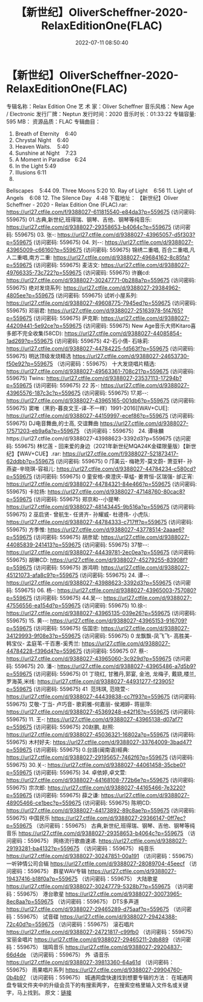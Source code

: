 ﻿---
title: 【新世纪】OliverScheffner-2020-RelaxEditionOne(FLAC)
date: 2022-07-11 08:50:40
categories: 古典音乐、新世纪、纯音雅乐
tags: 纯音雅乐
---
# 【新世纪】OliverScheffner-2020-RelaxEditionOne(FLAC)

专辑名称：Relax Edition
One
艺 术 家：Oliver
Scheffner
音乐风格：New Age /
Electronic
发行厂牌：Neptun
发行时间：2020
音乐时长：01:33:22
专辑容量: 595 MB：
资源品质：FLAC
专辑曲目：
01. Breath of
Eternity    6:40
02. Chrystal
Night    6:40
03. Heaven
Waits.    5:40
04. Sunshine at
Night    7:23
05. A Moment in
Paradise   6:24
06. In the
Light
5:49
07. Illusions
6:11
08.
Bellscapes    5:44
09. Three
Moons
5:20
10. Ray of
Light    6:56
11. Light of
Angels    6:08
12. The Silence
Day   4:48
下载地址：
【新世纪】Oliver
Scheffner - 2020 - Relax Edition One (FLAC).rar: https://url27.ctfile.com/f/9388027-611815540-e84da3?p=559675
(访问密码:
559675)
01.古典,新世纪,班得瑞、钢琴、吉他、钢琴等纯音乐:
https://url27.ctfile.com/d/9388027-29358653-b4064c?p=559675
(访问密码: 559675)
03. 张-:
https://url27.ctfile.com/d/9388027-43965057-d5f303?p=559675
(访问密码: 559675)
04. 刘--:
https://url27.ctfile.com/d/9388027-43965009-c66160?p=559675
(访问密码: 559675)
锦绣二重唱,
百合二重唱,凡人二重唱,南方二重:
https://url27.ctfile.com/d/9388027-49684162-8c85fa?p=559675
(访问密码: 559675)
麦洁文:
https://url27.ctfile.com/d/9388027-49766335-73c722?p=559675
(访问密码: 559675)
许巍cd:
https://url27.ctfile.com/d/9388027-30247771-0b288a?p=559675
(访问密码: 559675)
绝对发烧系列: https://url27.ctfile.com/d/9388027-29384962-4805ee?p=559675
(访问密码: 559675)
试听小屋系列: https://url27.ctfile.com/d/9388027-49608775-7945ed?p=559675
(访问密码: 559675)
邓丽君: https://url27.ctfile.com/d/9388027-25163978-5f4765?p=559675
(访问密码: 559675)
萨克斯: https://url27.ctfile.com/d/9388027-44209441-5e92ce?p=559675
(访问密码:
559675)
New
Age音乐大师Kitaro喜多郎不完全收集(58CD): https://url27.ctfile.com/d/9388027-44085854-1ad269?p=559675
(访问密码:
559675)
42-石小倩- 石咏莉: https://url27.ctfile.com/d/9388027-44784225-fd563f?p=559675
(访问密码:
559675)
明达顶级发烧精选
https://url27.ctfile.com/d/9388027-24653730-f50e92?p=559675
（访问密码：559675）
十大发烧唱片精选: https://url27.ctfile.com/d/9388027-49563361-708c21?p=559675
(访问密码:
559675)
Twins: https://url27.ctfile.com/d/9388027-23537113-17294b?p=559675
(访问密码:
559675)
22 苏-: https://url27.ctfile.com/d/9388027-43965576-187c3c?p=559675
(访问密码:
559675)
17.郑--: https://url27.ctfile.com/d/9388027-43965165-001db6?p=559675
(访问密码:
559675)
窦唯（黑豹-暮良文王-译-不一样）1991-2016[[WAV+CUE]:
https://url27.ctfile.com/d/9388027-44159997-ecef86?p=559675
(访问密码:
559675)
DJ电音舞曲,的士高, 交谊舞曲
https://url27.ctfile.com/d/9388027-17571203-eb9a6a?p=559675
（访问密码：559675）
24. 谭咏麟https://url27.ctfile.com/d/9388027-43988623-3392d3?p=559675
(访问密码:
559675)
林忆莲 -
回来爱的身边（2021年新世纪MQA24K金碟限量版）【新世纪】【WAV+CUE】.rar: https://url27.ctfile.com/f/9388027-521873417-62ddbb?p=559675
(访问密码:
559675)
0 邝美云- 梅艳芳-莫文蔚- 萧亚轩-
孙燕姿-辛晓琪-容祖儿: https://url27.ctfile.com/d/9388027-44784234-c580cd?p=559675
(访问密码:
559675)
0 童安格-庾澄庆-草蜢- 姜育恒-区瑞强-
邰正宵: https://url27.ctfile.com/d/9388027-44784321-84e466?p=559675
(访问密码:
559675)
卡拉扬: https://url27.ctfile.com/d/9388027-47148760-80cac8?p=559675
(访问密码:
559675)
郑京和--小提琴: https://url27.ctfile.com/d/9388027-48143445-9b516a?p=559675
(访问密码:
559675)
2 巫启贤- 曾航生- 任贤齐- 孙耀威- 杜德伟-
小虎队: https://url27.ctfile.com/d/9388027-44784333-c717ff?p=559675
(访问密码:
559675)
方季惟: https://url27.ctfile.com/d/9388027-43778514-2aaae6?p=559675
(访问密码:
559675)
胡彦斌: https://url27.ctfile.com/d/9388027-44085839-241413?p=559675
(访问密码:
559675)
37黎--:
https://url27.ctfile.com/d/9388027-44439781-2ec0ea?p=559675
(访问密码:
559675)
胡琳CD: https://url27.ctfile.com/d/9388027-45279255-83908f?p=559675
(访问密码:
559675)
游鸿明: https://url27.ctfile.com/d/9388027-45121073-afa8c9?p=559675
(访问密码:
559675)
24. 谭--: https://url27.ctfile.com/d/9388027-43988623-3392d3?p=559675
(访问密码:
559675)
06. 杨-: https://url27.ctfile.com/d/9388027-43965003-757080?p=559675
(访问密码:
559675)
44.吴--: https://url27.ctfile.com/d/9388027-47556556-ea154d?p=559675
(访问密码:
559675)
10.徐-: https://url27.ctfile.com/d/9388027-43965135-039e26?p=559675
(访问密码:
559675)
15. 黄--: https://url27.ctfile.com/d/9388027-43965153-916709?p=559675
(访问密码:
559675)
伍国忠: https://url27.ctfile.com/d/9388027-34129993-9f08e3?p=559675
(访问密码:
559675)
0 龙飘飘-凤飞飞- 高胜美- 韩宝仪-
孟庭苇-千百惠-奚秀兰: https://url27.ctfile.com/d/9388027-44784228-f396d4?p=559675
(访问密码: 559675
07. 蔡-:
https://url27.ctfile.com/d/9388027-43965060-3c929d?p=559675
(访问密码:
559675)
20. 潘-: https://url27.ctfile.com/d/9388027-43965486-a7d5b9?p=559675
(访问密码:
559675)
01 丁晓红, 甘雅丹,郭宴, 金池, 龙梅子, 戴娆,楼兰,
罗海英,米线: https://url27.ctfile.com/d/9388027-44931277-f23905?p=559675
(访问密码:
559675)
41  范玮琪,
范晓萱-: https://url27.ctfile.com/d/9388027-44439838-cc7f93?p=559675
(访问密码:
559675)
艾敬-丁当- 卢巧音- 歌莉雅-何嘉丽- 侯湘婷- 蒋丽萍:
https://url27.ctfile.com/d/9388027-45369248-e42f16?p=559675
(访问密码:
559675)
11. 王-: https://url27.ctfile.com/d/9388027-43965138-d07af7?p=559675
(访问密码:
559675)
20赵鹏, 赵照: https://url27.ctfile.com/d/9388027-45036321-16802a?p=559675
(访问密码:
559675)
木村好夫: https://url27.ctfile.com/d/9388027-33764009-3bad47?p=559675
(访问密码:
559675)
0.台語(闽南语)經典: https://url27.ctfile.com/d/9388027-29195657-7462f6?p=559675
(访问密码: 559675)
30.关-: https://url27.ctfile.com/d/9388027-44061458-35cbe0?p=559675
(访问密码: 559675)
34. 卓依婷,卓文萱: https://url27.ctfile.com/d/9388027-44168108-772b6e?p=559675
(访问密码: 559675)
宗次郎: https://url27.ctfile.com/d/9388027-44165466-7e3220?p=559675
(访问密码: 559675)
薛之谦: https://url27.ctfile.com/d/9388027-48905466-ce1bec?p=559675
(访问密码: 559675)
陈明CD: https://url27.ctfile.com/d/9388027-44173892-89c8ae?p=559675
(访问密码: 559675)
中国民乐
https://url27.ctfile.com/d/9388027-29366147-0ff7ec?p=559675
（访问密码：559675）
古典,新世纪,班得瑞、钢琴、吉他、钢琴等纯音乐
https://url27.ctfile.com/d/9388027-29358653-b4064c?p=559675
（访问密码：559675）
网络流行歌曲速递.
https://url27.ctfile.com/d/9388027-29193281-ba4132?p=559675
（访问密码：559675）
纯音乐
https://url27.ctfile.com/d/9388027-30247851-00a191
（访问密码：559675）
一听钟情公司合辑
https://url27.ctfile.com/d/9388027-28089704-45eecf
（访问密码：559675）
群星WAV专辑
https://url27.ctfile.com/d/9388027-19437416-b18f0a?p=559675
（访问密码：559675）
大陆歌星
https://url27.ctfile.com/d/9388027-30247779-5328b7?p=559675
（访问密码：559675）
港台歌星
https://url27.ctfile.com/d/9388027-30073965-8ec8aa?p=559675
（访问密码：559675）
DTS多声道
https://url27.ctfile.com/d/9388027-29465289-d75aaf?p=559675
（访问密码：559675）
试音碟
https://url27.ctfile.com/d/9388027-29424388-72c40d?p=559675
（访问密码：559675）
滚石唱片
https://url27.ctfile.com/d/9388027-24721817-c99fb0
（访问密码：559675）
宝丽金唱片
https://url27.ctfile.com/d/9388027-29465211-2db889
（访问密码：559675）
瑞鸣音乐
https://url27.ctfile.com/d/9388027-29204837-66d4de
（访问密码：559675）
外  语音乐
https://url27.ctfile.com/d/9388027-39813360-64a61d
（访问密码：559675）
雨果唱片系列
https://url27.ctfile.com/d/9388027-29904760-0b4b97
（访问密码：559675）
城通网盘快速找到想要专辑的方法：
在城通网盘专辑文件夹中的升级会员下的有搜索两字，
在搜索空格里输入文件名或关键字，马上找到。
原文：[链接](https://blog.sina.com.cn/s/blog_1647c7e7601030yad.html)